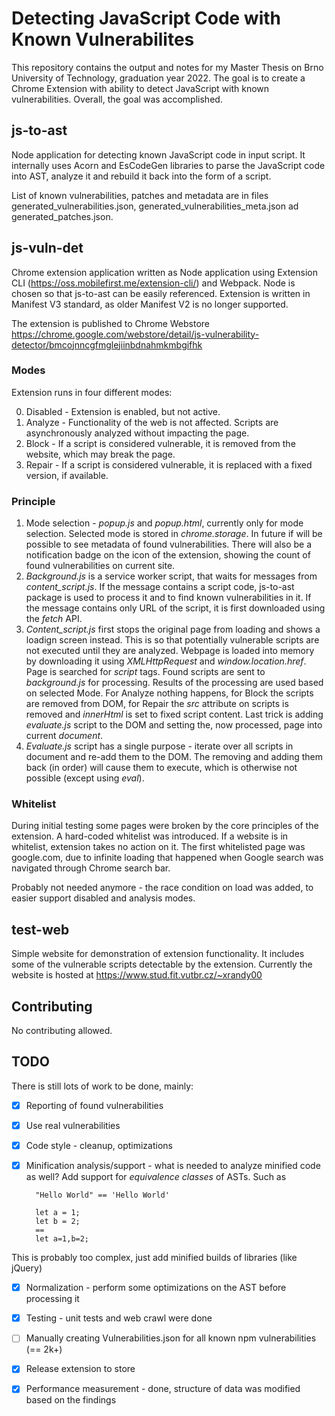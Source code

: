 # Detecting JavaScript Code with Known Vulnerabilites
This repository contains the output and notes for my Master Thesis on Brno University of Technology, graduation year 2022. The goal is to create a Chrome Extension with ability to detect JavaScript with known vulnerabilities. Overall, the goal was accomplished.
## js-to-ast
Node application for detecting known JavaScript code in input script. It internally uses Acorn and EsCodeGen libraries to parse the JavaScript code into AST, analyze it and rebuild it back into the form of a script.

List of known vulnerabilities, patches and metadata are in files generated_vulnerabilities.json, generated_vulnerabilities_meta.json ad generated_patches.json.

## js-vuln-det
Chrome extension application written as Node application using Extension CLI (https://oss.mobilefirst.me/extension-cli/) and Webpack. Node is chosen so that js-to-ast can be easily referenced. Extension is written in Manifest V3 standard, as older Manifest V2 is no longer supported.

The extension is published to Chrome Webstore https://chrome.google.com/webstore/detail/js-vulnerability-detector/bmcojnncgfmglejiinbdnahmkmbgifhk

### Modes
Extension runs in four different modes:

0. Disabled - Extension is enabled, but not active.
1. Analyze - Functionality of the web is not affected. Scripts are asynchronously analyzed without impacting the page.
2. Block - If a script is considered vulnerable, it is removed from the website, which may break the page.
3. Repair - If a script is considered vulnerable, it is replaced with a fixed version, if available.

### Principle
1. Mode selection - *popup.js* and *popup.html*, currently only for mode selection. Selected mode is stored in *chrome.storage*. In future if will be possible to see metadata of found vulnerabilities. There will also be a notification badge on the icon of the extension, showing the count of found vulnerabilities on current site.
2. *Background.js* is a service worker script, that waits for messages from *content_script.js*. If the message contains a script code, js-to-ast package is used to process it and to find known vulnerabilities in it. If the message contains only URL of the script, it is first downloaded using the *fetch* API.
3. *Content_script.js* first stops the original page from loading and shows a loadign screen instead. This is so that potentially vulnerable scripts are not executed until they are analyzed. Webpage is loaded into memory by downloading it using *XMLHttpRequest* and *window.location.href*. Page is searched for *script* tags. Found scripts are sent to *background.js* for processing. Results of the processing are used based on selected Mode. For Analyze nothing happens, for Block the scripts are removed from DOM, for Repair the *src* attribute on scripts is removed and *innerHtml* is set to fixed script content. Last trick is adding *evaluate.js* script to the DOM and setting the, now processed, page into current *document*.
4. *Evaluate.js* script has a single purpose - iterate over all scripts in document and re-add them to the DOM. The removing and adding them back (in order) will cause them to execute, which is otherwise not possible (except using *eval*).


### Whitelist
During initial testing some pages were broken by the core principles of the extension. A hard-coded whitelist was introduced. If a website is in whitelist, extension takes no action on it. The first whitelisted page was google.com, due to infinite loading that happened when Google search was navigated through Chrome search bar.

Probably not needed anymore - the race condition on load was added, to easier support disabled and analysis modes.

## test-web
Simple website for demonstration of extension functionality. It includes some of the vulnerable scripts detectable by the extension. Currently the website is hosted at
https://www.stud.fit.vutbr.cz/~xrandy00

## Contributing
No contributing allowed.

## TODO
There is still lots of work to be done, mainly:
- [x] Reporting of found vulnerabilities
- [x] Use real vulnerabilities
- [x] Code style - cleanup, optimizations
- [x] Minification analysis/support - what is needed to analyze minified code as well? Add support for *equivalence classes* of ASTs. Such as 
    
        "Hello World" == 'Hello World' 

        let a = 1;
        let b = 2;
        ==
        let a=1,b=2;
This is probably too complex, just add minified builds of libraries (like jQuery)
- [x] Normalization - perform some optimizations on the AST before processing it
- [x] Testing - unit tests and web crawl were done
- [ ] Manually creating Vulnerabilities.json for all known npm vulnerabilities (== 2k+)
- [x] Release extension to store
- [x] Performance measurement - done, structure of data was modified based on the findings

